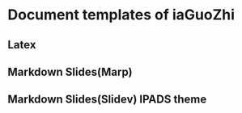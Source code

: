 # Document templates of iaGuoZhi

## Latex

## Markdown Slides(Marp)

## Markdown Slides(Slidev) IPADS theme
